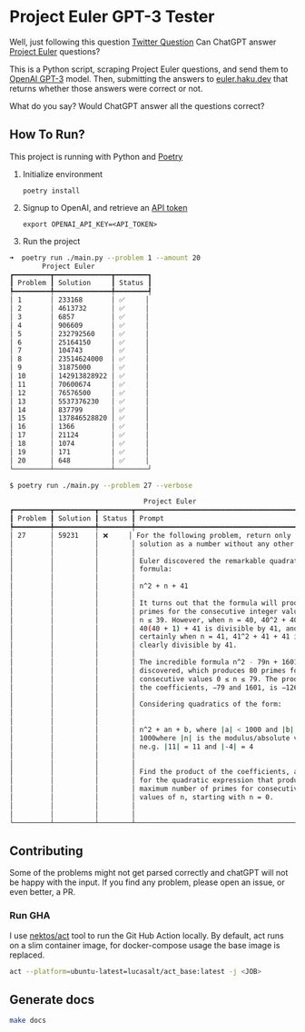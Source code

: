 # Project Euler GPT-3 Tester

Well, just following this question [Twitter Question](https://twitter.com/Arbel2025/status/1622223633853603841)
Can ChatGPT answer [Project Euler](https://projecteuler.net/) questions?

This is a Python script, scraping Project Euler questions, and send them to [OpenAI GPT-3](https://platform.openai.com/docs/models/gpt-3) model.
Then, submitting the answers to [euler.haku.dev](https://euler.haku.dev/) that returns whether those answers were correct or not.


What do you say?
Would ChatGPT answer all the questions correct?

## How To Run?

This project is running with Python and [Poetry](https://python-poetry.org/docs/#installation)


1. Initialize environment
    ```shell
    poetry install
    ```

1. Signup to OpenAI, and retrieve an [API token](https://platform.openai.com/docs/quickstart/build-your-application)
    ```shell
    export OPENAI_API_KEY=<API_TOKEN>
    ```

1. Run the project
<!-- [[[cog
import cog
from textwrap import dedent
import subprocess

def print_command(command):
    cog.outl(dedent(f"""
```bash
$ {command}

{subprocess.getoutput(command)}
```
    """))

print_command("poetry run ./main.py --problem 1 --amount 20")

print_command("poetry run ./main.py --problem 27 --verbose")

]]] -->

```bash
➜  poetry run ./main.py --problem 1 --amount 20
        Project Euler           
┏━━━━━━━━━┳━━━━━━━━━━━━━━┳━━━━━━━━┓
┃ Problem ┃ Solution     ┃ Status ┃
┡━━━━━━━━━╇━━━━━━━━━━━━━━╇━━━━━━━━┩
│ 1       │ 233168       │ ✅     │
│ 2       │ 4613732      │ ✅     │
│ 3       │ 6857         │ ✅     │
│ 4       │ 906609       │ ✅     │
│ 5       │ 232792560    │ ✅     │
│ 6       │ 25164150     │ ✅     │
│ 7       │ 104743       │ ✅     │
│ 8       │ 23514624000  │ ✅     │
│ 9       │ 31875000     │ ✅     │
│ 10      │ 142913828922 │ ✅     │
│ 11      │ 70600674     │ ✅     │
│ 12      │ 76576500     │ ✅     │
│ 13      │ 5537376230   │ ✅     │
│ 14      │ 837799       │ ✅     │
│ 15      │ 137846528820 │ ✅     │
│ 16      │ 1366         │ ✅     │
│ 17      │ 21124        │ ✅     │
│ 18      │ 1074         │ ✅     │
│ 19      │ 171          │ ✅     │
│ 20      │ 648          │ ✅     │
└─────────┴──────────────┴────────┘
```


```bash
$ poetry run ./main.py --problem 27 --verbose

                                 Project Euler                                  
┏━━━━━━━━━┳━━━━━━━━━━┳━━━━━━━━┳━━━━━━━━━━━━━━━━━━━━━━━━━━━━━━━━━━━━━━━━━━━━━━━━┓
┃ Problem ┃ Solution ┃ Status ┃ Prompt                                         ┃
┡━━━━━━━━━╇━━━━━━━━━━╇━━━━━━━━╇━━━━━━━━━━━━━━━━━━━━━━━━━━━━━━━━━━━━━━━━━━━━━━━━┩
│ 27      │ 59231    │ ❌     │ For the following problem, return only the     │
│         │          │        │ solution as a number without any other text:   │
│         │          │        │                                                │
│         │          │        │ Euler discovered the remarkable quadratic      │
│         │          │        │ formula:                                       │
│         │          │        │                                                │
│         │          │        │ n^2 + n + 41                                   │
│         │          │        │                                                │
│         │          │        │ It turns out that the formula will produce 40  │
│         │          │        │ primes for the consecutive integer values 0 ≤  │
│         │          │        │ n ≤ 39. However, when n = 40, 40^2 + 40 + 41 = │
│         │          │        │ 40(40 + 1) + 41 is divisible by 41, and        │
│         │          │        │ certainly when n = 41, 41^2 + 41 + 41 is       │
│         │          │        │ clearly divisible by 41.                       │
│         │          │        │                                                │
│         │          │        │ The incredible formula n^2 - 79n + 1601 was    │
│         │          │        │ discovered, which produces 80 primes for the   │
│         │          │        │ consecutive values 0 ≤ n ≤ 79. The product of  │
│         │          │        │ the coefficients, −79 and 1601, is −126479.    │
│         │          │        │                                                │
│         │          │        │ Considering quadratics of the form:            │
│         │          │        │                                                │
│         │          │        │                                                │
│         │          │        │ n^2 + an + b, where |a| < 1000 and |b| ≤       │
│         │          │        │ 1000where |n| is the modulus/absolute value of │
│         │          │        │ ne.g. |11| = 11 and |-4| = 4                   │
│         │          │        │                                                │
│         │          │        │                                                │
│         │          │        │ Find the product of the coefficients, a and b, │
│         │          │        │ for the quadratic expression that produces the │
│         │          │        │ maximum number of primes for consecutive       │
│         │          │        │ values of n, starting with n = 0.              │
│         │          │        │                                                │
│         │          │        │                                                │
└─────────┴──────────┴────────┴────────────────────────────────────────────────┘
```

<!-- [[[end]]] -->

## Contributing

Some of the problems might not get parsed correctly and chatGPT will not be happy with the input.
If you find any problem, please open an issue, or even better, a PR.

### Run GHA

I use [nektos/act](https://github.com/nektos/act) tool to run the Git Hub Action locally.
By default, act runs on a slim container image, for docker-compose usage the base image is replaced.

```bash
act --platform=ubuntu-latest=lucasalt/act_base:latest -j <JOB>
```

## Generate docs

```bash
make docs
```

